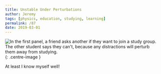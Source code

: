 ```yaml
---
title: Unstable Under Perturbations
author: Jeremy
tags: [physics, education, studying, learning]
permalink: /87
date: 2019-03-01
---
```


![In the first panel, a friend asks another if they want to join a study group. The other student says they can't, because any distractions will perturb them away from studying.](https://res.cloudinary.com/dh3hm8pb7/image/upload/c_scale,q_auto:best,w_615/v1535842782/Handwaving/Published/UnstableUnderPerturbations.png){: .centre-image }

At least I know myself well!